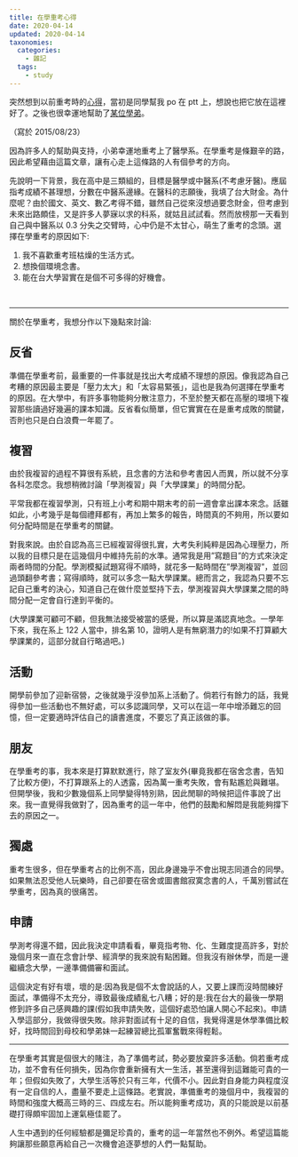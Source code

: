 ```yaml
---
title: 在學重考心得
date: 2020-04-14
updated: 2020-04-14
taxonomies:
  categories: 
    - 雜記
  tags: 
    - study
---
```


突然想到以前重考時的[心得](https://www.ptt.cc/bbs/RESIT/M.1443491057.A.532.html)，當初是同學幫我 po 在 ptt 上，想說也把它放在這裡好了。之後也很幸運地幫助了[某位學弟](https://www.ptt.cc/man/RESIT/D9C4/D71B/DFC5/D4AD/M.1489582344.A.6B6.html)。

<!-- more -->

（寫於 2015/08/23） 

因為許多人的幫助與支持，小弟幸運地重考上了醫學系。在學重考是條艱辛的路，因此希望藉由這篇文章，讓有心走上這條路的人有個參考的方向。

先說明一下背景，我在高中是三類組的，目標是醫學或中醫系(不考慮牙醫)。應屆指考成績不甚理想，分數在中醫系邊緣。在醫科的志願後，我填了台大財金。為什麼呢？由於國文、英文、數乙考得不錯，雖然自己從來沒想過要念財金，但考慮到未來出路頗佳，又是許多人夢寐以求的科系，就姑且試試看。然而放榜那一天看到自己與中醫系以 0.3 分失之交臂時，心中仍是不太甘心，萌生了重考的念頭。選擇在學重考的原因如下:

1. 我不喜歡重考班枯燥的生活方式。
2. 想換個環境念書。
3. 能在台大學習實在是個不可多得的好機會。
<br>

---

關於在學重考，我想分作以下幾點來討論:

## 反省

準備在學重考前，最重要的一件事就是找出大考成績不理想的原因。像我認為自己考糟的原因最主要是「壓力太大」和「太容易緊張」，這也是我為何選擇在學重考的原因。在大學中，有許多事物能夠分散注意力，不至於整天都在高壓的環境下複習那些讀過好幾遍的課本知識。反省看似簡單，但它實實在在是重考成敗的關鍵，否則也只是白白浪費一年罷了。

## 複習

由於我複習的過程不算很有系統，且念書的方法和參考書因人而異，所以就不分享各科怎麼念。我想稍微討論「學測複習」與「大學課業」的時間分配。

平常我都在複習學測，只有班上小考和期中期末考的前一週會拿出課本來念。話雖如此，小考幾乎是每個禮拜都有，再加上繁多的報告，時間真的不夠用，所以要如何分配時間是在學重考的關鍵。

對我來說。由於自認為高三已經複習得很扎實，大考失利純粹是因為心理壓力，所以我的目標只是在這幾個月中維持先前的水準。通常我是用”寫題目”的方式來決定兩者時間的分配。學測模擬試題寫得不順時，就花多一點時間在”學測複習”，並回過頭翻參考書；寫得順時，就可以多念一點大學課業。總而言之，我認為只要不忘記自己重考的決心，知道自己在做什麼並堅持下去，學測複習與大學課業之間的時間分配一定會自行達到平衡的。

(大學課業可顧可不顧，但我無法接受被當的感覺，所以算是滿認真地念。一學年下來，我在系上 122 人當中，排名第 10，證明人是有無窮潛力的!如果不打算顧大學課業的，這部分就自行略過吧。)

## 活動

開學前參加了迎新宿營，之後就幾乎沒參加系上活動了。倘若行有餘力的話，我覺得參加一些活動也不無好處，可以多認識同學，又可以在這一年中增添難忘的回憶，但一定要適時評估自己的讀書進度，不要忘了真正該做的事。

## 朋友

在學重考的事，我本來是打算默默進行，除了室友外(畢竟我都在宿舍念書，告知了比較方便)，不打算跟系上的人透露，因為萬一重考失敗，會有點尷尬與難堪。但開學後，我和少數幾個系上同學變得特別熟，因此閒聊的時候把這件事說了出來。我一直覺得我做對了，因為重考的這一年中，他們的鼓勵和解悶是我能夠撐下去的原因之一。

## 獨處

重考生很多，但在學重考占的比例不高，因此身邊幾乎不會出現志同道合的同學。如果無法忍受他人玩樂時，自己卻要在宿舍或圖書館寂寞念書的人，千萬別嘗試在學重考，因為真的很痛苦。

## 申請

學測考得還不錯，因此我決定申請看看，畢竟指考物、化、生難度提高許多，對於幾個月來一直在念會計學、經濟學的我來說有點困難。但我沒有辦休學，而是一邊繼續念大學，一邊準備備審和面試。

這個決定有好有壞，壞的是:因為我是個不太會說話的人，又要上課而沒時間練好面試，準備得不太充分，導致最後成績亂七八糟；好的是:我在台大的最後一學期修到許多自己感興趣的課(假如我申請失敗，這個好處恐怕讓人開心不起來)。申請入學這部分，我做得很失敗。除非對面試有十足的自信，我覺得還是休學準備比較好，找時間回到母校和學弟妹一起練習總比孤軍奮戰來得輕鬆。
_________________________________
在學重考其實是個很大的賭注，為了準備考試，勢必要放棄許多活動。倘若重考成功，並不會有任何損失，因為你會重新擁有大一生活，甚至還得到這難能可貴的一年；但假如失敗了，大學生活等於只有三年，代價不小。因此對自身能力與程度沒有一定自信的人，盡量不要走上這條路。老實說，準備重考的幾個月中，我複習的時間和強度大概高三時的三、四成左右。所以能夠重考成功，真的只能說是以前基礎打得頗牢固加上運氣極佳罷了。

人生中遇到的任何經驗都是彌足珍貴的，重考的這一年當然也不例外。希望這篇能夠讓那些願意再給自己一次機會追逐夢想的人們一點幫助。
